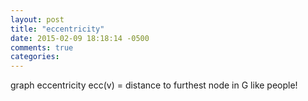 ```yaml
---
layout: post
title: "eccentricity"
date: 2015-02-09 18:18:14 -0500
comments: true
categories: 
---
```


graph eccentricity
ecc(v) = distance to furthest node in G
like people!


